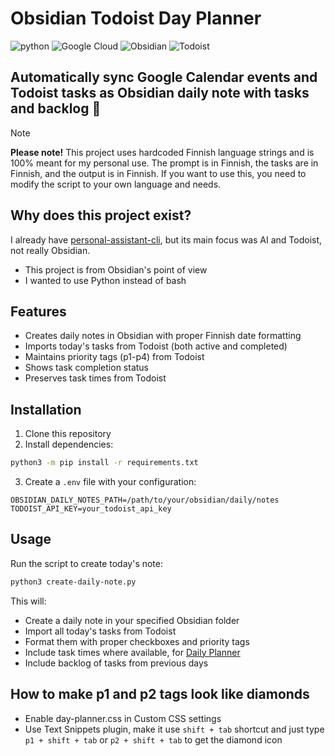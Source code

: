 # Obsidian Todoist Day Planner

![python](https://img.shields.io/badge/python-3670A0?style=for-the-badge&logo=python&logoColor=ffdd54) ![Google Cloud](https://img.shields.io/badge/GoogleCloud-%234285F4.svg?style=for-the-badge&logo=google-cloud&logoColor=white) ![Obsidian](https://img.shields.io/badge/Obsidian-%23483699.svg?style=for-the-badge&logo=obsidian&logoColor=white) ![Todoist](https://img.shields.io/badge/todoist-badge?style=for-the-badge&logo=todoist&logoColor=%23ffffff&color=%23E44332)

## Automatically sync Google Calendar events and Todoist tasks as Obsidian daily note with tasks and backlog 🦾

> [!NOTE] 
> **Please note!** This project uses hardcoded Finnish language strings and is 100% meant for my personal use. The prompt is in Finnish, the tasks are in Finnish, and the output is in Finnish. If you want to use this, you need to modify the script to your own language and needs.

## Why does this project exist?

I already have [personal-assistant-cli](https://github.com/ronilaukkarinen/personal-assistant-cli), but its main focus was AI and Todoist, not really Obsidian.

- This project is from Obsidian's point of view
- I wanted to use Python instead of bash

## Features

- Creates daily notes in Obsidian with proper Finnish date formatting
- Imports today's tasks from Todoist (both active and completed)
- Maintains priority tags (p1-p4) from Todoist
- Shows task completion status
- Preserves task times from Todoist

## Installation

1. Clone this repository
2. Install dependencies:

```bash
python3 -m pip install -r requirements.txt
```

3. Create a `.env` file with your configuration:
```env
OBSIDIAN_DAILY_NOTES_PATH=/path/to/your/obsidian/daily/notes
TODOIST_API_KEY=your_todoist_api_key
```

## Usage

Run the script to create today's note:
```bash
python3 create-daily-note.py
```

This will:
- Create a daily note in your specified Obsidian folder
- Import all today's tasks from Todoist
- Format them with proper checkboxes and priority tags
- Include task times where available, for [Daily Planner](https://github.com/ivan-lednev/obsidian-day-planner)
- Include backlog of tasks from previous days

## How to make p1 and p2 tags look like diamonds

- Enable day-planner.css in Custom CSS settings
- Use Text Snippets plugin, make it use `shift + tab` shortcut and just type `p1 + shift + tab` or `p2 + shift + tab` to get the diamond icon

